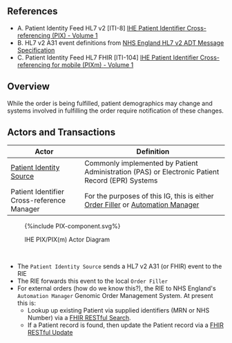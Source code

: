## References

- A. Patient Identity Feed HL7 v2 [ITI-8] [IHE Patient Identifier Cross-referencing (PIX) - Volume 1](https://profiles.ihe.net/ITI/TF/Volume1/ch-5.html) 
- B. HL7 v2 A31 event definitions from [NHS England HL7 v2 ADT Message Specification](https://drive.google.com/drive/folders/1FRkyZvWpZB1nCKbvQbo-eW_q9VtlR3Ws)
- C. Patient Identity Feed HL7 FHIR [ITI-104] [IHE Patient Identifier Cross-referencing for mobile (PIXm) - Volume 1](https://profiles.ihe.net/ITI/PIXm/index.html)

## Overview

While the order is being fulfilled, patient demographics may change and systems involved in fulfilling the order require notification of these changes.

## Actors and Transactions

| Actor                                                       | Definition                                                                                       |
|-------------------------------------------------------------|--------------------------------------------------------------------------------------------------|
| [Patient Identity Source](ActorDefinition-PatientIdentitySource.html) | Commonly implemented by Patient Administration (PAS) or Electronic Patient Record (EPR) Systems  |
| Patient Identifier Cross-reference Manager | For the purposes of this IG, this is either [Order Filler](ActorDefinition-OrderFiller.html) or [Automation Manager](ActorDefinition-AutomationManager.html) |

<figure>
{%include PIX-component.svg%}
<p id="fX.X.X.X-X" class="figureTitle">IHE PIX/PIX(m) Actor Diagram</p>
</figure>
<br clear="all">

- The `Patient Identity Source` sends a HL7 v2 A31 (or FHIR) event to the RIE 
- The RIE forwards this event to the local `Order Filler`
- For external orders (how do we know this?), the RIE to NHS England's `Automation Manager` Genomic Order Management System. At present this is:
  - Lookup up existing Patient via supplied identifiers (MRN or NHS Number) via a [FHIR RESTful Search](https://digital.nhs.uk/developer/api-catalogue/genomic-order-management-service-fhir#get-/FHIR/R4/Patient). 
  - If a Patient record is found, then update the Patient record via a [FHIR RESTful Update](https://digital.nhs.uk/developer/api-catalogue/genomic-order-management-service-fhir#put-/FHIR/R4/Patient/-id-)
